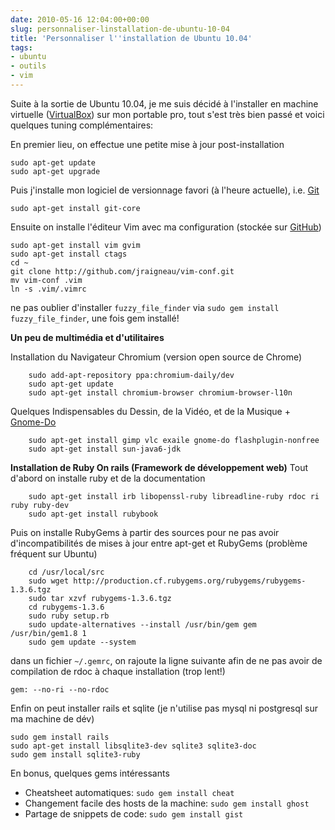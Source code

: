 ```yaml
---
date: 2010-05-16 12:04:00+00:00
slug: personnaliser-linstallation-de-ubuntu-10-04
title: 'Personnaliser l''installation de Ubuntu 10.04'
tags:
- ubuntu
- outils
- vim
---
```


Suite à la sortie de Ubuntu 10.04, je me suis décidé à l'installer en machine virtuelle ([VirtualBox](http://www.virtualbox.org/)) sur mon portable pro, tout s'est très bien passé et voici quelques tuning complémentaires:

En premier lieu, on effectue une petite mise à jour post-installation

	sudo apt-get update
	sudo apt-get upgrade

Puis j'installe mon logiciel de versionnage favori (à l'heure actuelle), i.e. [Git](http://git-scm.com/)

	sudo apt-get install git-core


Ensuite on installe l'éditeur Vim avec ma configuration (stockée sur [GitHub](http://github.com/jraigneau))

	sudo apt-get install vim gvim
	sudo apt-get install ctags
	cd ~
	git clone http://github.com/jraigneau/vim-conf.git
	mv vim-conf .vim
	ln -s .vim/.vimrc
ne pas oublier d'installer ```fuzzy_file_finder``` via ```sudo gem install fuzzy_file_finder```, une fois gem installé!

**Un peu de multimédia et d'utilitaires**

Installation du Navigateur Chromium (version open source de Chrome)

		sudo add-apt-repository ppa:chromium-daily/dev
		sudo apt-get update
		sudo apt-get install chromium-browser chromium-browser-l10n


Quelques Indispensables du Dessin, de la Vidéo, et de la Musique + [Gnome-Do](http://do.davebsd.com/)

		sudo apt-get install gimp vlc exaile gnome-do flashplugin-nonfree
		sudo apt-get install sun-java6-jdk

**Installation de Ruby On rails (Framework de développement web)**
Tout d'abord on installe ruby et de la documentation

		sudo apt-get install irb libopenssl-ruby libreadline-ruby rdoc ri ruby ruby-dev
		sudo apt-get install rubybook

Puis on installe RubyGems à partir des sources pour ne pas avoir d'incompatibilités de mises à jour entre apt-get et RubyGems (problème fréquent sur Ubuntu)

		cd /usr/local/src
		sudo wget http://production.cf.rubygems.org/rubygems/rubygems-1.3.6.tgz
		sudo tar xzvf rubygems-1.3.6.tgz
		cd rubygems-1.3.6
		sudo ruby setup.rb
		sudo update-alternatives --install /usr/bin/gem gem /usr/bin/gem1.8 1
		sudo gem update --system

dans un fichier ```~/.gemrc```, on rajoute la ligne suivante afin de ne pas avoir de compilation de rdoc à chaque installation (trop lent!)

	gem: --no-ri --no-rdoc

Enfin on peut installer rails et sqlite (je n'utilise pas mysql ni postgresql sur ma machine de dév)

	sudo gem install rails
	sudo apt-get install libsqlite3-dev sqlite3 sqlite3-doc
	sudo gem install sqlite3-ruby

En bonus, quelques gems intéressants
	
  * Cheatsheet automatiques: ```sudo gem install cheat```
  * Changement facile des hosts de la machine: ```sudo gem install ghost```
  * Partage de snippets de code: ```sudo gem install gist```

